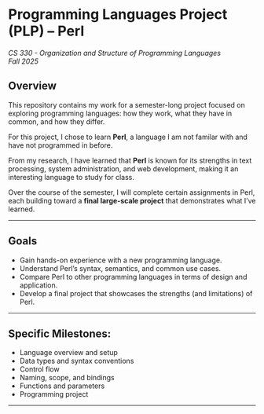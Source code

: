 # Programming Languages Project (PLP) – Perl
_CS 330 - Organization and Structure of Programming Languages_  
_Fall 2025_

## Overview
This repository contains my work for a semester-long project focused on exploring programming languages: how they work, what they have in common, and how they differ.  

For this project, I chose to learn **Perl**, a language I am not familar with and have not programmed in before. 

From my research, I have learned that **Perl** is known for its strengths in text processing, system administration, and web development, making it an interesting language to study for class.

Over the course of the semester, I will complete certain assignments in Perl, each building toward a **final large-scale project** that demonstrates what I’ve learned.

---

## Goals
- Gain hands-on experience with a new programming language.  
- Understand Perl’s syntax, semantics, and common use cases.  
- Compare Perl to other programming languages in terms of design and application.  
- Develop a final project that showcases the strengths (and limitations) of Perl.  

---

## Specific Milestones:
- Language overview and setup
- Data types and syntax conventions
- Control flow
- Naming, scope, and bindings
- Functions and parameters
- Programming project

---
